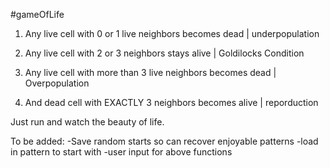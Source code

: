 #gameOfLife

1. Any live cell with 0 or 1 live neighbors becomes dead | underpopulation

2. Any live cell with 2 or 3 neighbors stays alive | Goldilocks Condition

3. Any live cell with more than 3 live neighbors becomes dead | Overpopulation

4. And dead cell with EXACTLY 3 neighbors becomes alive | reporduction

Just run and watch the beauty of life.

To be added:
-Save random starts so can recover enjoyable patterns
-load in pattern to start with
-user input for above functions
